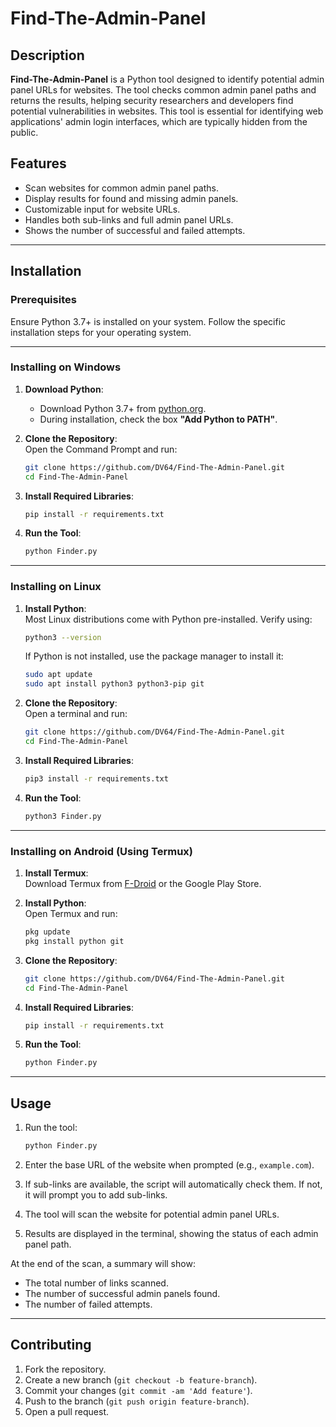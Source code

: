 # Find-The-Admin-Panel

## Description

**Find-The-Admin-Panel** is a Python tool designed to identify potential admin panel URLs for websites. The tool checks common admin panel paths and returns the results, helping security researchers and developers find potential vulnerabilities in websites. This tool is essential for identifying web applications' admin login interfaces, which are typically hidden from the public.

## Features

- Scan websites for common admin panel paths.
- Display results for found and missing admin panels.
- Customizable input for website URLs.
- Handles both sub-links and full admin panel URLs.
- Shows the number of successful and failed attempts.

---

## Installation

### Prerequisites

Ensure Python 3.7+ is installed on your system. Follow the specific installation steps for your operating system.

---

### Installing on Windows

1. **Download Python**:  
   - Download Python 3.7+ from [python.org](https://www.python.org/downloads/).  
   - During installation, check the box **"Add Python to PATH"**.

2. **Clone the Repository**:  
   Open the Command Prompt and run:
   ```bash
   git clone https://github.com/DV64/Find-The-Admin-Panel.git
   cd Find-The-Admin-Panel
   ```

3. **Install Required Libraries**:
   ```bash
   pip install -r requirements.txt
   ```

4. **Run the Tool**:  
   ```bash
   python Finder.py
   ```

---

### Installing on Linux

1. **Install Python**:  
   Most Linux distributions come with Python pre-installed. Verify using:
   ```bash
   python3 --version
   ```
   If Python is not installed, use the package manager to install it:
   ```bash
   sudo apt update
   sudo apt install python3 python3-pip git
   ```

2. **Clone the Repository**:  
   Open a terminal and run:
   ```bash
   git clone https://github.com/DV64/Find-The-Admin-Panel.git
   cd Find-The-Admin-Panel
   ```

3. **Install Required Libraries**:
   ```bash
   pip3 install -r requirements.txt
   ```

4. **Run the Tool**:
   ```bash
   python3 Finder.py
   ```

---

### Installing on Android (Using Termux)

1. **Install Termux**:  
   Download Termux from [F-Droid](https://f-droid.org/) or the Google Play Store.

2. **Install Python**:  
   Open Termux and run:
   ```bash
   pkg update
   pkg install python git
   ```

3. **Clone the Repository**:
   ```bash
   git clone https://github.com/DV64/Find-The-Admin-Panel.git
   cd Find-The-Admin-Panel
   ```

4. **Install Required Libraries**:
   ```bash
   pip install -r requirements.txt
   ```

5. **Run the Tool**:
   ```bash
   python Finder.py
   ```

---

## Usage

1. Run the tool:
   ```bash
   python Finder.py
   ```

2. Enter the base URL of the website when prompted (e.g., `example.com`).
3. If sub-links are available, the script will automatically check them. If not, it will prompt you to add sub-links.
4. The tool will scan the website for potential admin panel URLs.
5. Results are displayed in the terminal, showing the status of each admin panel path.

At the end of the scan, a summary will show:
- The total number of links scanned.
- The number of successful admin panels found.
- The number of failed attempts.

---

## Contributing

1. Fork the repository.
2. Create a new branch (`git checkout -b feature-branch`).
3. Commit your changes (`git commit -am 'Add feature'`).
4. Push to the branch (`git push origin feature-branch`).
5. Open a pull request.

